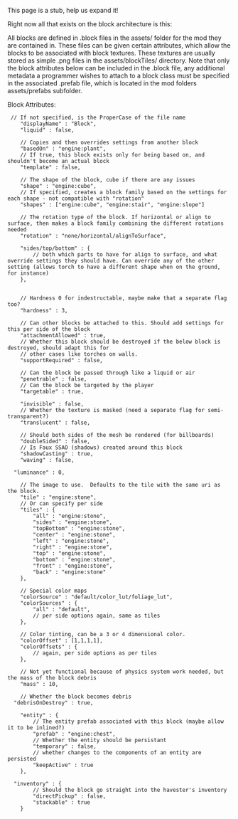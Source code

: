 This page is a stub, help us expand it!

Right now all that exists on the block architecture is this:

All blocks are defined in .block files in the assets/ folder for the mod they are contained in.  These files can be given certain attributes, which allow the blocks to be associated with block textures. These textures are usually stored as simple .png files in the assets/blockTiles/ directory. Note that only the block attributes below can be included in the .block file, any additional metadata a programmer wishes to attach to a block class must be specified in the associated .prefab file, which is located in the mod folders assets/prefabs subfolder.

Block Attributes:
```
 // If not specified, is the ProperCase of the file name
    "displayName" : "Block",
    "liquid" : false,
 
    // Copies and then overrides settings from another block
    "basedOn" : "engine:plant",
    // If true, this block exists only for being based on, and shouldn't become an actual block
    "template" : false,
 
    // The shape of the block, cube if there are any issues
    "shape" : "engine:cube",
    // If specified, creates a block family based on the settings for each shape - not compatible with "rotation"
    "shapes" : ["engine:cube", "engine:stair", "engine:slope"]
 
    // The rotation type of the block. If horizontal or align to surface, then makes a block family combining the different rotations needed
    "rotation" : "none/horizontal/alignToSurface",
 
    "sides/top/bottom" : {
        // both which parts to have for align to surface, and what override settings they should have. Can override any of the other setting (allows torch to have a different shape when on the ground, for instance)
    },
 
 
    // Hardness 0 for indestructable, maybe make that a separate flag too?
    "hardness" : 3,
 
    // Can other blocks be attached to this. Should add settings for this per side of the block
    "attachmentAllowed" : true,
    // Whether this block should be destroyed if the below block is destroyed, should adapt this for
    // other cases like torches on walls.
    "supportRequired" : false,
 
    // Can the block be passed through like a liquid or air
    "penetrable" : false,
    // Can the block be targeted by the player
    "targetable" : true,
 
    "invisible" : false,
    // Whether the texture is masked (need a separate flag for semi-transparent?)
    "translucent" : false,
 
    // Should both sides of the mesh be rendered (for billboards)
    "doubleSided" : false,
    // Is Faux SSAO (shadows) created around this block
    "shadowCasting" : true,
    "waving" : false,
 
  "luminance" : 0,
 
    // The image to use.  Defaults to the tile with the same uri as the block.
    "tile" : "engine:stone",
    // Or can specify per side
    "tiles" : {
        "all" : "engine:stone",
        "sides" : "engine:stone",
        "topBottom" : "engine:stone",
        "center" : "engine:stone",
        "left" : "engine:stone",
        "right" : "engine:stone",
        "top" : "engine:stone",
        "bottom" : "engine:stone",
        "front" : "engine:stone",
        "back" : "engine:stone"
    },
 
    // Special color maps
    "colorSource" : "default/color_lut/foliage_lut",
    "colorSources" : {
        "all" : "default",
        // per side options again, same as tiles
    },
 
    // Color tinting, can be a 3 or 4 dimensional color.
    "colorOffset" : [1,1,1,1],
    "colorOffsets" : {
        // again, per side options as per tiles
    },
 
    // Not yet functional because of physics system work needed, but the mass of the block debris
    "mass" : 10,
 
    // Whether the block becomes debris
  "debrisOnDestroy" : true,
 
    "entity" : {
        // The entity prefab associated with this block (maybe allow it to be inlined?)
        "prefab" : "engine:chest",
        // Whether the entity should be persistant
        "temporary" : false,
        // whether changes to the components of an entity are persisted
        "keepActive" : true
    },
 
  "inventory" : {
        // Should the block go straight into the havester's inventory
        "directPickup" : false,
        "stackable" : true
    }
```